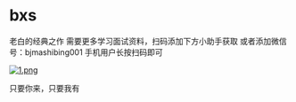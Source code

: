 # bxs
老白的经典之作
需要更多学习面试资料，扫码添加下方小助手获取
或者添加微信号：bjmashibing001
手机用户长按扫码即可

[![1.png](https://www.zx95.net/images/2020/10/14/1.png)](https://www.zx95.net/image/1Otcd)

只要你来，只要我有
